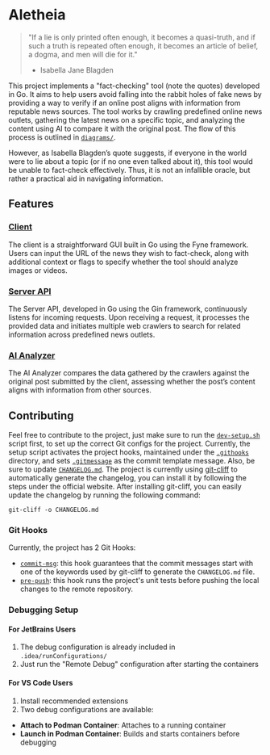 # Aletheia

> "If a lie is only printed often enough, it becomes a quasi-truth, and if such a truth is repeated often enough, it
> becomes an article of belief, a dogma, and men will die for it."
> - Isabella Jane Blagden

This project implements a "fact-checking" tool (note the quotes) developed in Go. It aims to help users avoid falling
into the rabbit holes of fake news by providing a way to verify if an online post aligns with information from reputable
news sources. The tool works by crawling predefined online news outlets, gathering the latest news on a specific topic,
and analyzing the content using AI to compare it with the original post. The flow of this process is outlined in
[`diagrams/`](/docs/diagrams).

However, as Isabella Blagden’s quote suggests, if everyone in the world were to lie about a topic (or if no one even
talked about it), this tool would be unable to fact-check effectively. Thus, it is not an infallible oracle, but rather
a practical aid in navigating information.

## Features

### [Client](client/README.md)

The client is a straightforward GUI built in Go using the Fyne framework. Users can input the URL of the news they wish
to fact-check, along with additional context or flags to specify whether the tool should analyze images or videos.

### [Server API](server-api/README.md)

The Server API, developed in Go using the Gin framework, continuously listens for incoming requests. Upon receiving a
request, it processes the provided data and initiates multiple web crawlers to search for related information across
predefined news outlets.

### [AI Analyzer](ai-analyzer/README.md)

The AI Analyzer compares the data gathered by the crawlers against the original post submitted by the client, assessing
whether the post’s content aligns with information from other sources.

## Contributing

Feel free to contribute to the project, just make sure to run the [`dev-setup.sh`](dev-setup.sh) script first, to set up
the correct Git configs for the project. Currently, the setup script activates the project hooks, maintained under the
[`.githooks`](docs/.githooks) directory, and sets [`.gitmessage`](docs/.gitmessage) as the commit template message.
Also, be sure to update [`CHANGELOG.md`](CHANGELOG.md). The project is currently using
[git-cliff](https://git-cliff.org/) to automatically generate the changelog, you can install it by following the steps
under the official website. After installing git-cliff, you can easily update the changelog by running the following
command:

```shell
git-cliff -o CHANGELOG.md
```

### Git Hooks

Currently, the project has 2 Git Hooks:

- [`commit-msg`](docs/.githooks/commit-msg): this hook guarantees that the commit messages start with one of the 
  keywords used by git-cliff to generate the `CHANGELOG.md` file.
- [`pre-push`](docs/.githooks/pre-push): this hook runs the project's unit tests before pushing the local changes to the
  remote repository.

### Debugging Setup

#### For JetBrains Users
1. The debug configuration is already included in `.idea/runConfigurations/`
2. Just run the "Remote Debug" configuration after starting the containers

#### For VS Code Users
1. Install recommended extensions
2. Two debug configurations are available:
  - **Attach to Podman Container**: Attaches to a running container
  - **Launch in Podman Container**: Builds and starts containers before debugging